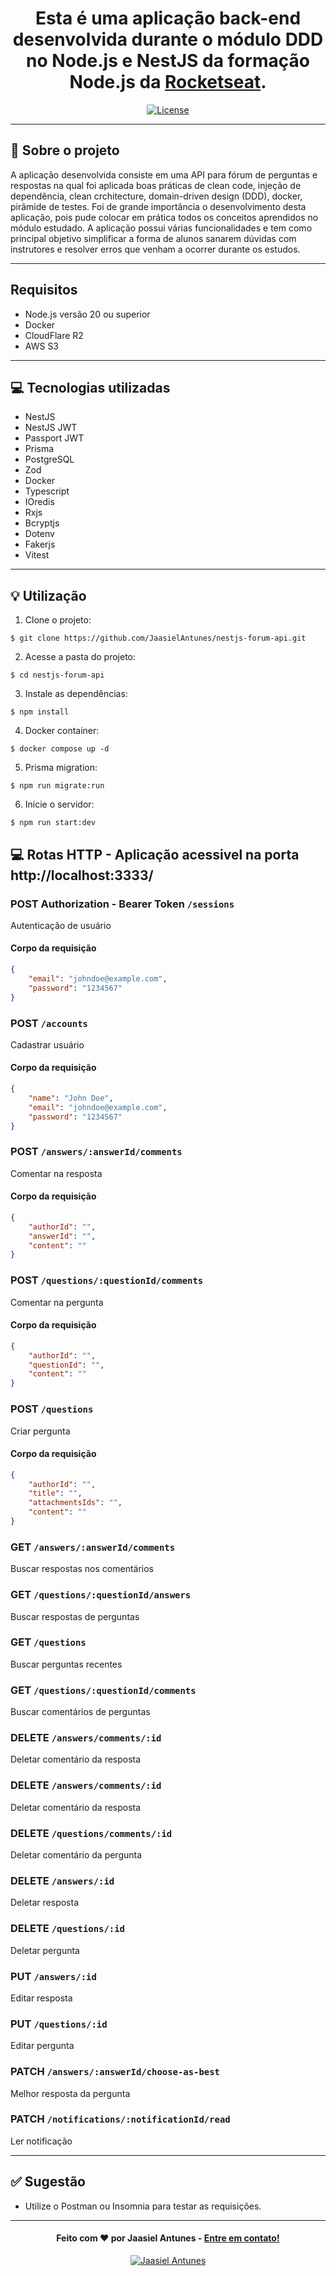 <h1 align="center">
  Esta é uma aplicação back-end desenvolvida durante o módulo DDD no Node.js e NestJS da formação Node.js da <a href="https://app.rocketseat.com.br/home">Rocketseat</a>.
</h1>

<p align="center">
  <a href="LICENSE"><img  src="https://img.shields.io/github/license/Ileriayo/markdown-badges?style=for-the-badge" alt="License"></a>
</p>

---

## 📁 Sobre o projeto

A aplicação desenvolvida consiste em uma API para fórum de perguntas e respostas na qual foi aplicada boas práticas de clean code, injeção de dependência, clean crchitecture, domain-driven design (DDD), docker,
pirâmide de testes. Foi de grande importância o desenvolvimento desta aplicação, pois pude colocar em prática todos os conceitos aprendidos no módulo estudado. A aplicação possui várias funcionalidades e tem
como principal objetivo simplificar a forma de alunos sanarem dúvidas com instrutores e resolver erros que venham a ocorrer durante os estudos.

---

## Requisitos

- Node.js versão 20 ou superior
- Docker
- CloudFlare R2
- AWS S3

---

## 💻 Tecnologias utilizadas

- NestJS
- NestJS JWT
- Passport JWT
- Prisma
- PostgreSQL
- Zod
- Docker
- Typescript
- IOredis
- Rxjs
- Bcryptjs
- Dotenv
- Fakerjs
- Vitest

---

## 💡 Utilização
1. Clone o projeto:

```
$ git clone https://github.com/JaasielAntunes/nestjs-forum-api.git
```

2. Acesse a pasta do projeto:

```
$ cd nestjs-forum-api
```

3. Instale as dependências:

```
$ npm install
```

4. Docker container:

```
$ docker compose up -d
```

5. Prisma migration:
   
```
$ npm run migrate:run
```

6. Inicie o servidor:

```
$ npm run start:dev
```

## 💻 Rotas HTTP - Aplicação acessivel na porta http://localhost:3333/

### POST Authorization - Bearer Token `/sessions`

Autenticação de usuário

#### Corpo da requisição

```json
{
    "email": "johndoe@example.com",
    "password": "1234567"
}
```

### POST `/accounts`

Cadastrar usuário

#### Corpo da requisição

```json
{
    "name": "John Doe",
    "email": "johndoe@example.com",
    "password": "1234567"
}
```

### POST `/answers/:answerId/comments`

Comentar na resposta

#### Corpo da requisição

```json
{
    "authorId": "",
    "answerId": "",
    "content": ""
}
```

### POST `/questions/:questionId/comments`

Comentar na pergunta

#### Corpo da requisição

```json
{
    "authorId": "",
    "questionId": "",
    "content": ""
}
```

### POST `/questions`

Criar pergunta

#### Corpo da requisição

```json
{
    "authorId": "",
    "title": "",
    "attachmentsIds": "",
    "content": ""
}
```

### GET `/answers/:answerId/comments`

Buscar respostas nos comentários

### GET `/questions/:questionId/answers`

Buscar respostas de perguntas

### GET `/questions`

Buscar perguntas recentes

### GET `/questions/:questionId/comments`

Buscar comentários de perguntas

### DELETE `/answers/comments/:id`

Deletar comentário da resposta

### DELETE `/answers/comments/:id`

Deletar comentário da resposta

### DELETE `/questions/comments/:id`

Deletar comentário da pergunta

### DELETE `/answers/:id`

Deletar resposta

### DELETE `/questions/:id`

Deletar pergunta

### PUT `/answers/:id`

Editar resposta

### PUT `/questions/:id`

Editar pergunta

### PATCH `/answers/:answerId/choose-as-best`

Melhor resposta da pergunta

### PATCH `/notifications/:notificationId/read`

Ler notificação

---

## ✅ Sugestão
- Utilize o Postman ou Insomnia para testar as requisições.
---

<h4 align="center">
  Feito com ❤️ por Jaasiel Antunes - <a href="mailto:contato.jaasiel@gmail.com.com">Entre em contato!</a>
</h4>

<p align="center">
  <a href="https://www.linkedin.com/in/jaasiel-antunes-1517b41bb/">
    <img alt="Jaasiel Antunes" src="https://img.shields.io/badge/LinkedIn-Jaasiel-0e76a8?style=flat&logoColor=white&logo=linkedin">
  </a>
</p>
